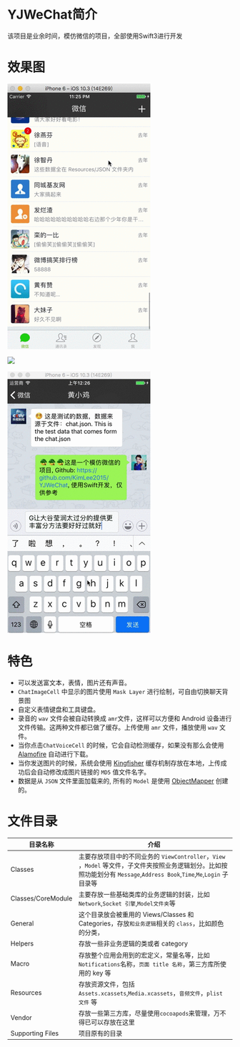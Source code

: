 # YJWeChat简介
该项目是业余时间，模仿微信的项目，全部使用Swift3进行开发

# 效果图
![](images/preview1.gif)

![](images/preview2.gif)

![](images/preview3.gif)

# 特色
- 可以发送富文本，表情，图片还有声音。
- `ChatImageCell` 中显示的图片使用 `Mask Layer` 进行绘制，可自由切换聊天背景图
- 自定义表情键盘和工具键盘。
- 录音的 `wav` 文件会被自动转换成 `amr`文件，这样可以方便和 Android 设备进行文件传输。这两种文件都已做了缓存。上传使用 `amr` 文件，播放使用 `wav` 文件。 
- 当你点击`ChatVoiceCell` 的时候，它会自动检测缓存，如果没有那么会使用 [Alamofire](https://github.com/Alamofire/Alamofire) 自动进行下载。
- 当你发送图片的时候，系统会使用 [Kingfisher](https://github.com/onevcat/Kingfisher) 缓存机制存放在本地，上传成功后会自动修改成图片链接的 `MD5` 值文件名字。
- 数据是从 `JSON` 文件里面加载来的, 所有的 `Model` 是使用 [ObjectMapper](https://github.com/Hearst-DD/ObjectMapper) 创建的。

# 文件目录
目录名称|介绍
---|---
Classes|主要存放项目中的不同业务的 `ViewController`，`View` ，`Model` 等文件，子文件夹按照业务逻辑划分。比如按照功能划分有 `Message`,`Address Book`,`Time`,`Me`,`Login` 子目录等
Classes/CoreModule|主要存放一些基础类库的业务逻辑的封装，比如`Network`,`Socket 引擎`,`Model文件夹`等
General|这个目录放会被重用的 Views/Classes 和 Categories，存放`和业务逻辑`相关的 `class`，比如颜色的分类，
Helpers|存放一些非业务逻辑的类或者 category
Macro|存放整个应用会用到的宏定义，常量名等，比如 `Notifications`名称，`页面 title 名称`，第三方库所使用的 key 等
Resources|存放资源文件，包括`Assets.xcassets`,`Media.xcassets`，`音频文件`，`plist 文件` 等
Vendor|存放一些第三方库，尽量使用`cocoapods`来管理，万不得已可以存放在这里
Supporting Files|项目原有的目录
